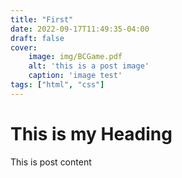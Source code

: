 ```yaml
---
title: "First"
date: 2022-09-17T11:49:35-04:00
draft: false
cover:
    image: img/BCGame.pdf 
    alt: 'this is a post image'
    caption: 'image test'
tags: ["html", "css"]
---
```


# This is my Heading  
This is post content